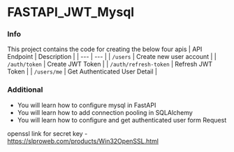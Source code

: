 # FASTAPI_JWT_Mysql

### Info
This project contains the code for creating the below four apis
| API Endpoint | Description |
| --- | --- |
| `/users` | Create new user account |
| `/auth/token` | Create JWT Token |
| `/auth/refresh-token` | Refresh JWT Token |
| `/users/me` | Get Authenticated User Detail |

### Additional 
- You will learn how to configure mysql in FastAPI
- You will learn how to add connection pooling in SQLAlchemy
- You will learn how to configure and get authenticated user form Request


openssl link for secret key - https://slproweb.com/products/Win32OpenSSL.html
